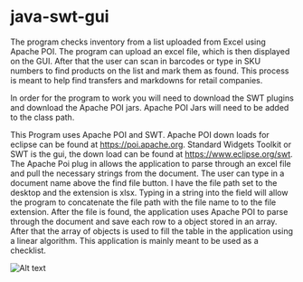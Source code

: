 # java-swt-gui
The program checks inventory from a list uploaded from Excel using Apache POI. The program can upload an excel file, which is then
displayed on the GUI. After that the user can scan in barcodes or type in SKU numbers to find products on the list and mark them as found.
This process is meant to help find transfers and markdowns for retail companies.


In order for the program to work you will need to download the SWT plugins and download the Apache POI jars.
Apache POI Jars will need to be added to the class path.

This Program uses Apache POI and SWT. Apache POI down loads for eclipse can be found at https://poi.apache.org. Standard Widgets Toolkit
or SWT is the gui, the down load can be found at https://www.eclipse.org/swt. The Apache Poi plug in allows the application to parse 
through an excel file and pull the necessary strings from the document. The user can type in a document name above the find file button. 
I have the file path set to the desktop and the extension is xlsx. Typing in a string into the field will allow the program to concatenate 
the file path with the file name to to the file extension. After the file is found, the application uses Apache POI to parse through the 
document and save each row to a object stored in an array. After that the array of objects is used to fill the table in the application
using a linear algorithm. This application is mainly meant to be used as a checklist.

![Alt text](https://github.com/sc1513/java-swt-gui/blob/master/Item%20checkout%20application.png?raw=true)

